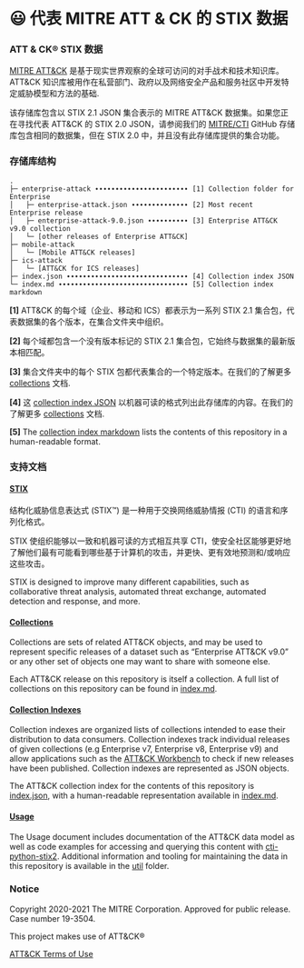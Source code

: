 # 😃 代表 MITRE ATT & CK 的 STIX 数据

### ATT & CK® STIX 数据

[MITRE ATT\&CK](https://attack.mitre.org) 是基于现实世界观察的全球可访问的对手战术和技术知识库。 ATT\&CK 知识库被用作在私营部门、政府以及网络安全产品和服务社区中开发特定威胁模型和方法的基础.

该存储库包含以 STIX 2.1 JSON 集合表示的 MITRE ATT\&CK 数据集。如果您正在寻找代表 ATT\&CK 的 STIX 2.0 JSON，请参阅我们的 [MITRE/CTI](https://github.com/mitre/cti) GitHub 存储库包含相同的数据集，但在 STIX 2.0 中，并且没有此存储库提供的集合功能。

### 存储库结构

```
.
├─ enterprise-attack ∙∙∙∙∙∙∙∙∙∙∙∙∙∙∙∙∙∙∙∙∙∙∙ [1] Collection folder for Enterprise
│   ├─ enterprise-attack.json ∙∙∙∙∙∙∙∙∙∙∙∙∙∙ [2] Most recent Enterprise release
│   ├─ enterprise-attack-9.0.json ∙∙∙∙∙∙∙∙∙∙ [3] Enterprise ATT&CK v9.0 collection
│   └─ [other releases of Enterprise ATT&CK]
├─ mobile-attack
│   └─ [Mobile ATT&CK releases]
├─ ics-attack
│   └─ [ATT&CK for ICS releases]
├─ index.json ∙∙∙∙∙∙∙∙∙∙∙∙∙∙∙∙∙∙∙∙∙∙∙∙∙∙∙∙∙∙ [4] Collection index JSON
└─ index.md ∙∙∙∙∙∙∙∙∙∙∙∙∙∙∙∙∙∙∙∙∙∙∙∙∙∙∙∙∙∙∙∙ [5] Collection index markdown
```

**\[1]** ATT\&CK 的每个域（企业、移动和 ICS）都表示为一系列 STIX 2.1 集合包，代表数据集的各个版本，在集合文件夹中组织。

**\[2]** 每个域都包含一个没有版本标记的 STIX 2.1 集合包，它始终与数据集的最新版本相匹配。

**\[3]** 集合文件夹中的每个 STIX 包都代表集合的一个特定版本。在我们的了解更多 [collections](https://github.com/center-for-threat-informed-defense/attack-workbench-frontend/blob/master/docs/collections.md#collections) 文档.

**\[4]** 这 [collection index JSON](https://raw.githubusercontent.com/mitre-attack/attack-stix-data/master/index.json) 以机器可读的格式列出此存储库的内容。在我们的了解更多 [collections](https://github.com/center-for-threat-informed-defense/attack-workbench-frontend/blob/master/docs/collections.md#collection-indexes) 文档.

**\[5]** The [collection index markdown](broken-reference) lists the contents of this repository in a human-readable format.

### 支持文档

#### [STIX](https://oasis-open.github.io/cti-documentation/)

结构化威胁信息表达式 (STIX™) 是一种用于交换网络威胁情报 (CTI) 的语言和序列化格式。

STIX 使组织能够以一致和机器可读的方式相互共享 CTI，使安全社区能够更好地了解他们最有可能看到哪些基于计算机的攻击，并更快、更有效地预测和/或响应这些攻击。

STIX is designed to improve many different capabilities, such as collaborative threat analysis, automated threat exchange, automated detection and response, and more.

#### [Collections](https://github.com/center-for-threat-informed-defense/attack-workbench-frontend/blob/master/docs/collections.md#collections)

Collections are sets of related ATT\&CK objects, and may be used to represent specific releases of a dataset such as “Enterprise ATT\&CK v9.0” or any other set of objects one may want to share with someone else.

Each ATT\&CK release on this repository is itself a collection. A full list of collections on this repository can be found in [index.md](broken-reference).

#### [Collection Indexes](https://github.com/center-for-threat-informed-defense/attack-workbench-frontend/blob/master/docs/collections.md#collection-indexes)

Collection indexes are organized lists of collections intended to ease their distribution to data consumers. Collection indexes track individual releases of given collections (e.g Enterprise v7, Enterprise v8, Enterprise v9) and allow applications such as the [ATT\&CK Workbench](https://github.com/center-for-threat-informed-defense/attack-workbench-frontend) to check if new releases have been published. Collection indexes are represented as JSON objects.

The ATT\&CK collection index for the contents of this repository is [index.json](https://raw.githubusercontent.com/mitre-attack/attack-stix-data/master/index.json), with a human-readable representation available in [index.md](broken-reference).

#### [Usage](broken-reference)

The Usage document includes documentation of the ATT\&CK data model as well as code examples for accessing and querying this content with [cti-python-stix2](https://github.com/oasis-open/cti-python-stix2). Additional information and tooling for maintaining the data in this repository is available in the [util](<../.gitbook/assets/util (2)>) folder.

### Notice

Copyright 2020-2021 The MITRE Corporation. Approved for public release. Case number 19-3504.

This project makes use of ATT\&CK®

[ATT\&CK Terms of Use](https://attack.mitre.org/resources/terms-of-use/)
